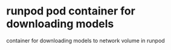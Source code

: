 # runpod pod container for downloading models

container for downloading models to network volume in runpod
